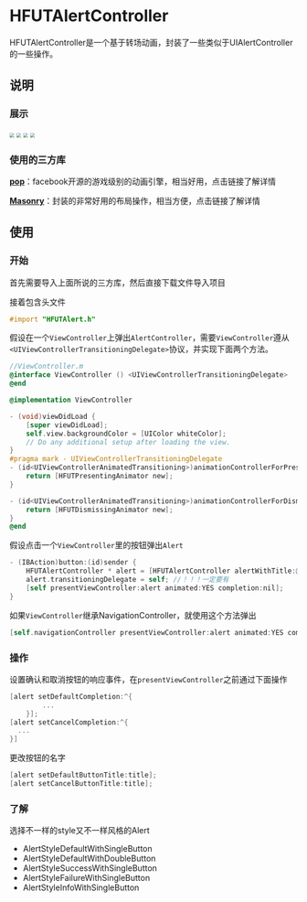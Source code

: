 # HFUTAlertController

HFUTAlertController是一个基于转场动画，封装了一些类似于UIAlertController的一些操作。

## 说明

### 展示

<img src="http://www.flametao.cn/2017/02/21/HFUTAlertController/default_double.gif" style="zoom:50%" />
<img src="http://www.flametao.cn/2017/02/21/HFUTAlertController/success_single.gif" style="zoom:50%" />
<img src="http://www.flametao.cn/2017/02/21/HFUTAlertController/failure_single.gif" style="zoom:50%" />
<img src="http://www.flametao.cn/2017/02/21/HFUTAlertController/info_single.gif" style="zoom:50%" />

### 使用的三方库

[**pop**](https://github.com/facebook/pop)：facebook开源的游戏级别的动画引擎，相当好用，点击链接了解详情

[**Masonry**](https://github.com/SnapKit/Masonry)：封装的非常好用的布局操作，相当方便，点击链接了解详情



## 使用

### 开始

首先需要导入上面所说的三方库，然后直接下载文件导入项目

接着包含头文件

```objective-c
#import "HFUTAlert.h"
```

假设在一个`ViewController`上弹出`AlertController`，需要`ViewController`遵从`<UIViewControllerTransitioningDelegate>`协议，并实现下面两个方法。

```objective-c
//ViewController.m
@interface ViewController () <UIViewControllerTransitioningDelegate>
@end

@implementation ViewController

- (void)viewDidLoad {
    [super viewDidLoad];
    self.view.backgroundColor = [UIColor whiteColor];
    // Do any additional setup after loading the view.
}
#pragma mark - UIViewControllerTransitioningDelegate
- (id<UIViewControllerAnimatedTransitioning>)animationControllerForPresentedController:(UIViewController *)presented presentingController:(UIViewController *)presenting sourceController:(UIViewController *)source {
    return [HFUTPresentingAnimator new];
}

- (id<UIViewControllerAnimatedTransitioning>)animationControllerForDismissedController:(UIViewController *)dismissed {
    return [HFUTDismissingAnimator new];
}
@end
```

假设点击一个`ViewController`里的按钮弹出`Alert`

```objective-c
- (IBAction)button:(id)sender {
    HFUTAlertController * alert = [HFUTAlertController alertWithTitle:@"XXOO" message:@"xxxxxoooooo" style:AlertStyleInfoWithDoubleButton];
    alert.transitioningDelegate = self; //！！！一定要有
    [self presentViewController:alert animated:YES completion:nil];
}
```

如果`ViewController`继承NavigationController，就使用这个方法弹出

```objective-c
[self.navigationController presentViewController:alert animated:YES completion:nil];
```

### 操作

设置确认和取消按钮的响应事件，在`presentViewController`之前通过下面操作

```objective-c
[alert setDefaultCompletion:^{
        ...
    }];
[alert setCancelCompletion:^{
  ...
}]
```

更改按钮的名字

```objective-c
[alert setDefaultButtonTitle:title];
[alert setCancelButtonTitle:title];
```

### 了解

选择不一样的style又不一样风格的Alert

- AlertStyleDefaultWithSingleButton
- AlertStyleDefaultWithDoubleButton
- AlertStyleSuccessWithSingleButton
- AlertStyleFailureWithSingleButton
- AlertStyleInfoWithSingleButton